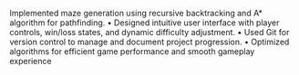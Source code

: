  Implemented maze generation using recursive backtracking and A* algorithm for
pathfinding.
• Designed intuitive user interface with player controls, win/loss states, and dynamic
difficulty adjustment.
• Used Git for version control to manage and document project progression.
• Optimized algorithms for efficient game performance and smooth gameplay experience
